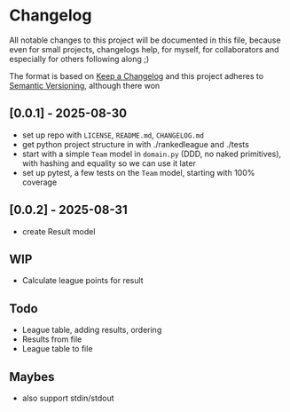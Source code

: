 # Changelog

All notable changes to this project will be documented in this file, because even for small projects, changelogs help, for myself, for collaborators and especially for others following along ;)

The format is based on [Keep a Changelog](https://keepachangelog.com/en/1.1.0/)
and this project adheres to [Semantic Versioning](https://semver.org/spec/v2.0.0.html), although there won


## [0.0.1] - 2025-08-30
 * set up repo with `LICENSE`, `README.md`, `CHANGELOG.md`
 * get python project structure in with ./rankedleague and ./tests
 * start with a simple `Team` model in `domain.py` (DDD, no naked primitives), with hashing and equality so we can use it later
 * set up pytest, a few tests on the `Team` model, starting with 100% coverage 

## [0.0.2] - 2025-08-31
 * create Result model

## WIP
 * Calculate league points for result

## Todo
 * League table, adding results, ordering
 * Results from file
 * League table to file

## Maybes
 * also support stdin/stdout